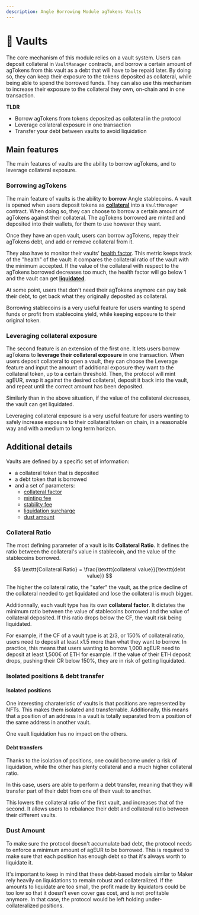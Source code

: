```yaml
---
description: Angle Borrowing Module agTokens Vaults
---
```


# 🏦 Vaults

The core mechanism of this module relies on a vault system. Users can deposit collateral in `VaultManager` contracts, and borrow a certain amount of agTokens from this vault as a debt that will have to be repaid later. By doing so, they can keep their exposure to the tokens deposited as collateral, while being able to spend the borrowed funds. They can also use this mechanism to increase their exposure to the collateral they own, on-chain and in one transaction.

**TLDR**

* Borrow agTokens from tokens deposited as collateral in the protocol
* Leverage collateral exposure in one transaction
* Transfer your debt between vaults to avoid liquidation

## Main features

The main features of vaults are the ability to borrow agTokens, and to leverage collateral exposure.

### Borrowing agTokens

The main feature of vaults is the ability to **borrow** Angle stablecoins. A vault is opened when users deposit tokens as [**collateral**](../glossary.md) into a `VaultManager` contract. When doing so, they can choose to borrow a certain amount of agTokens against their collateral. The agTokens borrowed are minted and deposited into their wallets, for them to use however they want.

Once they have an open vault, users can borrow agTokens, repay their agTokens debt, and add or remove collateral from it.

They also have to monitor their vaults' [health factor](../glossary.md). This metric keeps track of the "health" of the vault: it compares the collateral ratio of the vault with the minimum accepted. If the value of the collateral with respect to the agTokens borrowed decreases too much, the health factor will go below 1 and the vault can get [**liquidated**](../liquidations.md).

At some point, users that don't need their agTokens anymore can pay bak their debt, to get back what they originally deposited as collateral.

Borrowing stablecoins is a very useful feature for users wanting to spend funds or profit from stablecoins yield, while keeping exposure to their original token.

### Leveraging collateral exposure

The second feature is an extension of the first one. It lets users borrow agTokens to **leverage their collateral exposure** in one transaction. When users deposit collateral to open a vault, they can choose the Leverage feature and input the amount of additional exposure they want to the collateral token, up to a certain threshold. Then, the protocol will mint agEUR, swap it against the desired collateral, deposit it back into the vault, and repeat until the correct amount has been deposited.

Similarly than in the above situation, if the value of the collateral decreases, the vault can get liquidated.

Leveraging collateral exposure is a very useful feature for users wanting to safely increase exposure to their collateral token on chain, in a reasonable way and with a medium to long term horizon.

## Additional details

Vaults are defined by a specific set of information:

* a collateral token that is deposited
* a debt token that is borrowed
* and a set of parameters:
  * [collateral factor](../../glossary.md)
  * [minting fee](../fees.md#minting-fee)
  * [stability fee](../fees.md#stability-fee)
  * [liquidation surcharge](../fees.md#liquidation-surcharge)
  * [dust amount](./#dust-amount)

### Collateral Ratio

The most defining parameter of a vault is its **Collateral Ratio**. It defines the ratio between the collateral's value in stablecoin, and the value of the stablecoins borrowed.

$$
\texttt{Collateral Ratio} = \frac{\texttt{collateral value}}{\texttt{debt value}}
$$

The higher the collateral ratio, the "safer" the vault, as the price decline of the collateral needed to get liquidated and lose the collateral is much bigger.

Additionnally, each vault type has its own **collateral factor**. It dictates the minimum ratio between the value of stablecoins borrowed and the value of collateral deposited. If this ratio drops below the CF, the vault risk being liquidated.

For example, if the CF of a vault type is at 2/3, or 150% of collateral ratio, users need to deposit at least x1.5 more than what they want to borrow. In practice, this means that users wanting to borrow 1,000 agEUR need to deposit at least 1,500€ of ETH for example. If the value of their ETH deposit drops, pushing their CR below 150%, they are in risk of getting liquidated.

### Isolated positions & debt transfer

#### Isolated positions

One interesting charateristic of vaults is that positions are represented by NFTs. This makes them isolated and transferrable. Additionally, this means that a position of an address in a vault is totally separated from a position of the same address in another vault.

One vault liquidation has no impact on the others.

#### Debt transfers

Thanks to the isolation of positions, one could become under a risk of liquidation, while the other has plenty collateral and a much higher collateral ratio.

In this case, users are able to perform a debt transfer, meaning that they will transfer part of their debt from one of their vault to another.

This lowers the collateral ratio of the first vault, and increases that of the second. It allows users to rebalance their debt and collateral ratio between their different vaults.

### Dust Amount

To make sure the protocol doesn't accumulate bad debt, the protocol needs to enforce a minimum amount of agEUR to be borrowed. This is required to make sure that each position has enough debt so that it's always worth to liquidate it.

It's important to keep in mind that these debt-based models similar to Maker rely heavily on liquidations to remain robust and collateralized. If the amounts to liquidate are too small, the profit made by liquidators could be too low so that it doesn't even cover gas cost, and is not profitable anymore. In that case, the protocol would be left holding under-collateralized positions.
